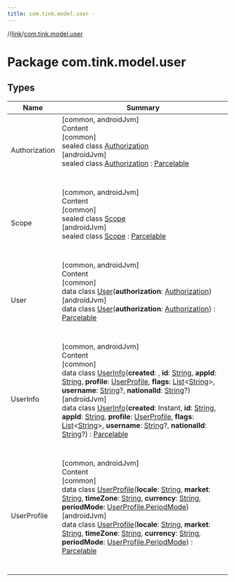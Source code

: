 ```yaml
---
title: com.tink.model.user -
---
```

//[link](../index.md)/[com.tink.model.user](index.md)



# Package com.tink.model.user  


## Types  
  
|  Name|  Summary| 
|---|---|
| <a name="com.tink.model.user/Authorization///PointingToDeclaration/"></a>Authorization| <a name="com.tink.model.user/Authorization///PointingToDeclaration/"></a>[common, androidJvm]  <br>Content  <br>[common]  <br>sealed class [Authorization]([common]-authorization/index.md)  <br>[androidJvm]  <br>sealed class [Authorization]([android-jvm]-authorization/index.md) : [Parcelable](https://developer.android.com/reference/kotlin/android/os/Parcelable.html)  <br><br><br>
| <a name="com.tink.model.user/Scope///PointingToDeclaration/"></a>Scope| <a name="com.tink.model.user/Scope///PointingToDeclaration/"></a>[common, androidJvm]  <br>Content  <br>[common]  <br>sealed class [Scope]([common]-scope/index.md)  <br>[androidJvm]  <br>sealed class [Scope]([android-jvm]-scope/index.md) : [Parcelable](https://developer.android.com/reference/kotlin/android/os/Parcelable.html)  <br><br><br>
| <a name="com.tink.model.user/User///PointingToDeclaration/"></a>User| <a name="com.tink.model.user/User///PointingToDeclaration/"></a>[common, androidJvm]  <br>Content  <br>[common]  <br>data class [User]([common]-user/index.md)(**authorization**: [Authorization]([common]-authorization/index.md))  <br>[androidJvm]  <br>data class [User]([android-jvm]-user/index.md)(**authorization**: [Authorization]([android-jvm]-authorization/index.md)) : [Parcelable](https://developer.android.com/reference/kotlin/android/os/Parcelable.html)  <br><br><br>
| <a name="com.tink.model.user/UserInfo///PointingToDeclaration/"></a>UserInfo| <a name="com.tink.model.user/UserInfo///PointingToDeclaration/"></a>[common, androidJvm]  <br>Content  <br>[common]  <br>data class [UserInfo]([common]-user-info/index.md)(**created**: <ERROR CLASS>, **id**: [String](https://kotlinlang.org/api/latest/jvm/stdlib/kotlin/-string/index.html), **appId**: [String](https://kotlinlang.org/api/latest/jvm/stdlib/kotlin/-string/index.html), **profile**: [UserProfile]([common]-user-profile/index.md), **flags**: [List](https://kotlinlang.org/api/latest/jvm/stdlib/kotlin.collections/-list/index.html)<[String](https://kotlinlang.org/api/latest/jvm/stdlib/kotlin/-string/index.html)>, **username**: [String](https://kotlinlang.org/api/latest/jvm/stdlib/kotlin/-string/index.html)?, **nationalId**: [String](https://kotlinlang.org/api/latest/jvm/stdlib/kotlin/-string/index.html)?)  <br>[androidJvm]  <br>data class [UserInfo]([android-jvm]-user-info/index.md)(**created**: Instant, **id**: [String](https://kotlinlang.org/api/latest/jvm/stdlib/kotlin/-string/index.html), **appId**: [String](https://kotlinlang.org/api/latest/jvm/stdlib/kotlin/-string/index.html), **profile**: [UserProfile]([android-jvm]-user-profile/index.md), **flags**: [List](https://kotlinlang.org/api/latest/jvm/stdlib/kotlin.collections/-list/index.html)<[String](https://kotlinlang.org/api/latest/jvm/stdlib/kotlin/-string/index.html)>, **username**: [String](https://kotlinlang.org/api/latest/jvm/stdlib/kotlin/-string/index.html)?, **nationalId**: [String](https://kotlinlang.org/api/latest/jvm/stdlib/kotlin/-string/index.html)?) : [Parcelable](https://developer.android.com/reference/kotlin/android/os/Parcelable.html)  <br><br><br>
| <a name="com.tink.model.user/UserProfile///PointingToDeclaration/"></a>UserProfile| <a name="com.tink.model.user/UserProfile///PointingToDeclaration/"></a>[common, androidJvm]  <br>Content  <br>[common]  <br>data class [UserProfile]([common]-user-profile/index.md)(**locale**: [String](https://kotlinlang.org/api/latest/jvm/stdlib/kotlin/-string/index.html), **market**: [String](https://kotlinlang.org/api/latest/jvm/stdlib/kotlin/-string/index.html), **timeZone**: [String](https://kotlinlang.org/api/latest/jvm/stdlib/kotlin/-string/index.html), **currency**: [String](https://kotlinlang.org/api/latest/jvm/stdlib/kotlin/-string/index.html), **periodMode**: [UserProfile.PeriodMode]([common]-user-profile/-period-mode/index.md))  <br>[androidJvm]  <br>data class [UserProfile]([android-jvm]-user-profile/index.md)(**locale**: [String](https://kotlinlang.org/api/latest/jvm/stdlib/kotlin/-string/index.html), **market**: [String](https://kotlinlang.org/api/latest/jvm/stdlib/kotlin/-string/index.html), **timeZone**: [String](https://kotlinlang.org/api/latest/jvm/stdlib/kotlin/-string/index.html), **currency**: [String](https://kotlinlang.org/api/latest/jvm/stdlib/kotlin/-string/index.html), **periodMode**: [UserProfile.PeriodMode]([android-jvm]-user-profile/-period-mode/index.md)) : [Parcelable](https://developer.android.com/reference/kotlin/android/os/Parcelable.html)  <br><br><br>

